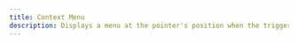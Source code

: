 ```yaml
---
title: Context Menu
description: Displays a menu at the pointer's position when the trigger is right-clicked or long-pressed.
---
```

